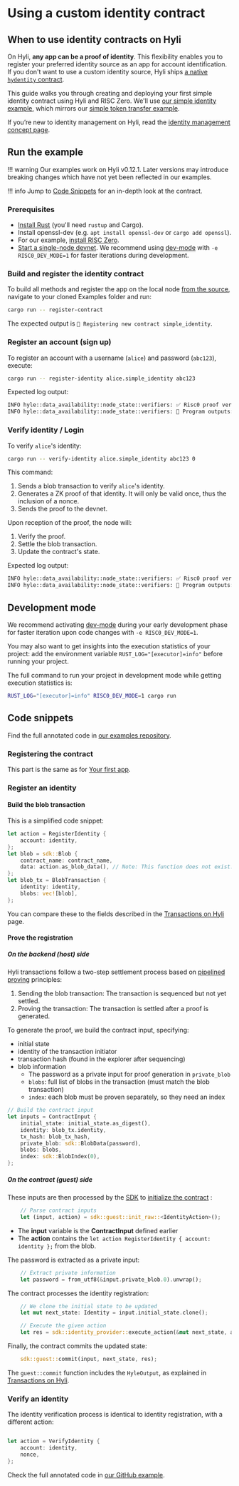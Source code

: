 # Using a custom identity contract

## When to use identity contracts on Hyli

On Hyli, **any app can be a proof of identity**. This flexibility enables you to register your preferred identity source as an app for account identification. If you don't want to use a custom identity source, Hyli ships [a native `hydentity` contract](https://github.com/hyli-org/hyli/tree/main/crates/contracts/hydentity).

This guide walks you through creating and deploying your first simple identity contract using Hyli and RISC Zero. We'll use [our simple identity example](https://github.com/Hyle-org/examples/tree/main/simple-identity), which mirrors our [simple token transfer example](./first-token-contract.md).

If you’re new to identity management on Hyli, read the [identity management concept page](../../concepts/identity.md).

## Run the example

!!! warning
    Our examples work on Hyli v0.12.1. Later versions may introduce breaking changes which have not yet been reflected in our examples.

!!! info
    Jump to [Code Snippets](#code-snippets) for an in-depth look at the contract.

### Prerequisites

- [Install Rust](https://www.rust-lang.org/tools/install) (you'll need `rustup` and Cargo).
- Install openssl-dev (e.g. `apt install openssl-dev` or `cargo add openssl`).
- For our example, [install RISC Zero](https://dev.risczero.com/api/zkvm/install).
- [Start a single-node devnet](../devnet.md). We recommend using [dev-mode](https://dev.risczero.com/api/generating-proofs/dev-mode) with `-e RISC0_DEV_MODE=1` for faster iterations during development.

### Build and register the identity contract

To build all methods and register the app on the local node [from the source](https://github.com/Hyle-org/examples/blob/main/simple-identity/host/src/main.rs), navigate to your cloned Examples folder and run:

```bash
cargo run -- register-contract
```

The expected output is `📝 Registering new contract simple_identity`.

### Register an account (sign up)

To register an account with a username (`alice`) and password (`abc123`), execute:

```sh
cargo run -- register-identity alice.simple_identity abc123
```

Expected log output:

```bash
INFO hyle::data_availability::node_state::verifiers: ✅ Risc0 proof verified.
INFO hyle::data_availability::node_state::verifiers: 🔎 Program outputs: Successfully registered identity for account: alice.simple_identity
```

### Verify identity / Login

To verify `alice`'s identity:

```bash
cargo run -- verify-identity alice.simple_identity abc123 0
```

This command:

1. Sends a blob transaction to verify `alice`'s identity.
1. Generates a ZK proof of that identity. It will only be valid once, thus the inclusion of a nonce.
1. Sends the proof to the devnet.

Upon reception of the proof, the node will:

1. Verify the proof.
1. Settle the blob transaction.
1. Update the contract's state.

Expected log output:

```bash
INFO hyle::data_availability::node_state::verifiers: ✅ Risc0 proof verified.
INFO hyle::data_availability::node_state::verifiers: 🔎 Program outputs: Identity verified for account: alice.simple_identity
```

## Development mode

We recommend activating [dev-mode](https://dev.risczero.com/api/generating-proofs/dev-mode) during your early development phase for faster iteration upon code changes with `-e RISC0_DEV_MODE=1`.

You may also want to get insights into the execution statistics of your project: add the environment variable `RUST_LOG="[executor]=info"` before running your project.

The full command to run your project in development mode while getting execution statistics is:

```bash
RUST_LOG="[executor]=info" RISC0_DEV_MODE=1 cargo run
```

## Code snippets

Find the full annotated code in [our examples repository](https://github.com/Hyle-org/examples/blob/main/simple-identity/host/src/main.rs).

### Registering the contract

This part is the same as for [Your first app](./first-token-contract.md).

### Register an identity

#### Build the blob transaction

This is a simplified code snippet:

```rs
let action = RegisterIdentity {
    account: identity,
};
let blob = sdk::Blob {
    contract_name: contract_name,
    data: action.as_blob_data(), // Note: This function does not exist. Used here for clarity
};
let blob_tx = BlobTransaction {
    identity: identity,
    blobs: vec![blob],
};
```

You can compare these to the fields described in the [Transactions on Hyli](../../concepts/transaction.md) page.

#### Prove the registration

##### On the backend (host) side

Hyli transactions follow a two-step settlement process based on [pipelined proving](../../concepts/pipelined-proving.md) principles:

1. Sending the blob transaction: The transaction is sequenced but not yet settled.
1. Proving the transaction: The transaction is settled after a proof is generated.

To generate the proof, we build the contract input, specifying:

- initial state
- identity of the transaction initiator
- transaction hash (found in the explorer after sequencing)
- blob information
  - The password as a private input for proof generation in `private_blob`
  - `blobs`: full list of blobs in the transaction (must match the blob transaction)
  - `index`: each blob must be proven separately, so they need an index

```rs
// Build the contract input
let inputs = ContractInput {
    initial_state: initial_state.as_digest(),
    identity: blob_tx.identity,
    tx_hash: blob_tx_hash,
    private_blob: sdk::BlobData(password),
    blobs: blobs,
    index: sdk::BlobIndex(0),
};

```

##### On the contract (guest) side

These inputs are then processed by the [SDK](../../tooling/sdk.md) to [initialize the contract](https://github.com/Hyle-org/examples/blob/main/simple-identity/methods/guest/src/main.rs#L8) :

```rust
    // Parse contract inputs
    let (input, action) = sdk::guest::init_raw::<IdentityAction>();
```

- The **input** variable is the **ContractInput** defined earlier
- The **action** contains the `let action RegisterIdentity { account: identity };` from the blob.

The password is extracted as a private input:

```rust
    // Extract private information
    let password = from_utf8(&input.private_blob.0).unwrap();
```

The contract processes the identity registration:

```rust
    // We clone the initial state to be updated
    let mut next_state: Identity = input.initial_state.clone();

    // Execute the given action
    let res = sdk::identity_provider::execute_action(&mut next_state, action, password);
```

Finally, the contract commits the updated state:

```rust
    sdk::guest::commit(input, next_state, res);
```

The `guest::commit` function includes the `HyleOutput`, as explained in [Transactions on Hyli](../../concepts/transaction.md).

### Verify an identity

The identity verification process is identical to identity registration, with a different action:

```rs

let action = VerifyIdentity {
    account: identity,
    nonce,
};
```

Check the full annotated code in [our GitHub example](https://github.com/Hyle-org/examples/blob/main/simple-identity/host/src/main.rs).
